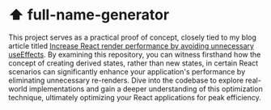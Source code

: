 # ⬆️ full-name-generator

This project serves as a practical proof of concept, closely tied to my blog article titled [Increase React render performance by avoiding unnecessary useEffects](https://emiliosheinz.com/posts/increase-react-render-performance-by-avoiding-unnecessary-useeffects). By examining this repository, you can witness firsthand how the concept of creating derived states, rather than new states, in certain React scenarios can significantly enhance your application's performance by eliminating unnecessary re-renders. Dive into the codebase to explore real-world implementations and gain a deeper understanding of this optimization technique, ultimately optimizing your React applications for peak efficiency.
